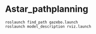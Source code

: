 # Astar_pathplanning

```
roslaunch find_path gazebo.launch
roslaunch model_description rviz.launch
```
